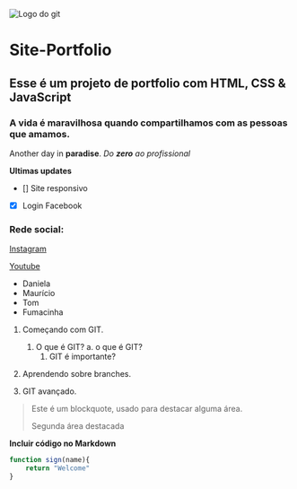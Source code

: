 ![Logo do git](https://git-scm.com/images/logos/downloads/Git-Icon-1788C.png)

# Site-Portfolio
## Esse é um projeto de portfolio com HTML, CSS &amp; JavaScript
### A vida é maravilhosa quando compartilhamos com as pessoas que amamos.

Another day in **paradise**.
_Do **zero** ao profissional_

**Ultimas updates**
- [] Site responsivo
- [x] Login Facebook

### Rede social:
[Instagram](https://instagram.com)

[Youtube](https://youtube.com)

* Daniela
* Maurício
* Tom
* Fumacinha

1. Começando com GIT.
    1. O que é GIT?
        a. o que é GIT?
        1. GIT é importante?

2. Aprendendo sobre branches.
3. GIT avançado.

>Este é um blockquote, usado para destacar alguma área.
>
>Segunda área destacada

**Incluir código no Markdown**
```js
function sign(name){
    return "Welcome"
}
```